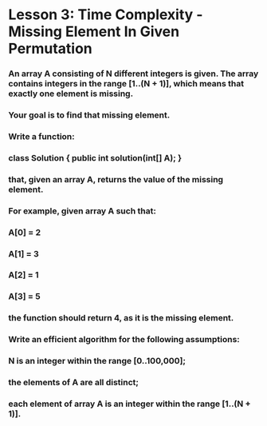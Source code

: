 # Lesson 3: Time Complexity - Missing Element In Given Permutation

### An array A consisting of N different integers is given. The array contains integers in the range [1..(N + 1)], which means that exactly one element is missing.

### Your goal is to find that missing element.

### Write a function:

### class Solution { public int solution(int[] A); }

### that, given an array A, returns the value of the missing element.

### For example, given array A such that:

###   A[0] = 2
###   A[1] = 3
###   A[2] = 1
###   A[3] = 5
### the function should return 4, as it is the missing element.

### Write an efficient algorithm for the following assumptions:

### N is an integer within the range [0..100,000];
### the elements of A are all distinct;
### each element of array A is an integer within the range [1..(N + 1)].